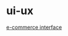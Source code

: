 # ui-ux

[e-commerce interface](https://www.figma.com/file/yPBROWLDpS44OpGmejChc1/e-commerce?type=design&node-id=0%3A1&mode=design&t=Him3hbZE6YtIwpie-1)
